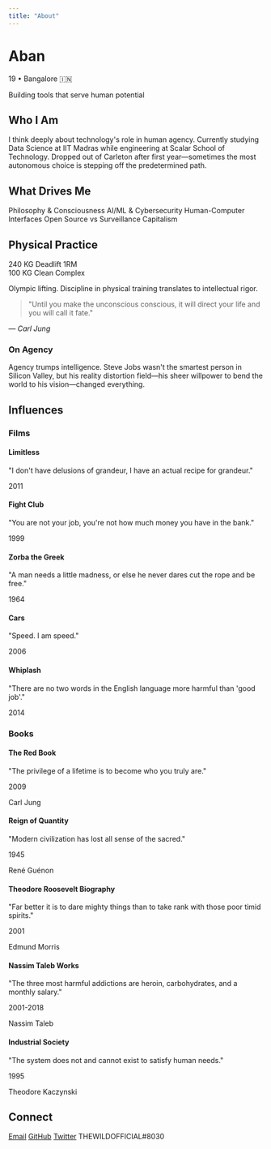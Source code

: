 ```yaml
---
title: "About"
---
```


<div class="about-hero">
<div class="hero-content">
<h1>Aban</h1>
<p class="location-tag">19 • Bangalore 🇮🇳</p>
<p class="tagline">Building tools that serve human potential</p>
</div>
</div>

<div class="about-grid">

<div class="core-section">
<h2>Who I Am</h2>
<p>I think deeply about technology's role in human agency. Currently studying Data Science at IIT Madras while engineering at Scalar School of Technology. Dropped out of Carleton after first year—sometimes the most autonomous choice is stepping off the predetermined path.</p>
</div>

<div class="interests-section">
<h2>What Drives Me</h2>
<div class="interest-pills">
<span class="pill">Philosophy & Consciousness</span>
<span class="pill">AI/ML & Cybersecurity</span>
<span class="pill">Human-Computer Interfaces</span>
<span class="pill">Open Source vs Surveillance Capitalism</span>
</div>
</div>

<div class="physical-section">
<h2>Physical Practice</h2>
<div class="stats-grid">
<div class="stat-card">
<span class="number">240</span>
<span class="label">KG Deadlift 1RM</span>
</div>
<div class="stat-card">
<span class="number">100</span>
<span class="label">KG Clean Complex</span>
</div>
</div>
<p class="practice-note">Olympic lifting. Discipline in physical training translates to intellectual rigor.</p>
</div>

<div class="philosophy-card">
<blockquote>
"Until you make the unconscious conscious, it will direct your life and you will call it fate."
</blockquote>
<cite>— Carl Jung</cite>
</div>

<div class="agency-card">
<h3>On Agency</h3>
<p>Agency trumps intelligence. Steve Jobs wasn't the smartest person in Silicon Valley, but his reality distortion field—his sheer willpower to bend the world to his vision—changed everything.</p>
</div>

</div>

<div class="favorites-section">
<h2>Influences</h2>

<div class="favorites-grid">
<div class="category">
<h3>Films</h3>
<div class="items-grid">
<div class="favorite-card">
<h4>Limitless</h4>
<p class="quote">"I don't have delusions of grandeur, I have an actual recipe for grandeur."</p>
<span class="year">2011</span>
</div>
<div class="favorite-card">
<h4>Fight Club</h4>
<p class="quote">"You are not your job, you're not how much money you have in the bank."</p>
<span class="year">1999</span>
</div>
<div class="favorite-card">
<h4>Zorba the Greek</h4>
<p class="quote">"A man needs a little madness, or else he never dares cut the rope and be free."</p>
<span class="year">1964</span>
</div>
<div class="favorite-card">
<h4>Cars</h4>
<p class="quote">"Speed. I am speed."</p>
<span class="year">2006</span>
</div>
<div class="favorite-card">
<h4>Whiplash</h4>
<p class="quote">"There are no two words in the English language more harmful than 'good job'."</p>
<span class="year">2014</span>
</div>
</div>
</div>

<div class="category">
<h3>Books</h3>
<div class="items-grid">
<div class="favorite-card">
<h4>The Red Book</h4>
<p class="quote">"The privilege of a lifetime is to become who you truly are."</p>
<span class="year">2009</span>
<p class="author">Carl Jung</p>
</div>
<div class="favorite-card">
<h4>Reign of Quantity</h4>
<p class="quote">"Modern civilization has lost all sense of the sacred."</p>
<span class="year">1945</span>
<p class="author">René Guénon</p>
</div>
<div class="favorite-card">
<h4>Theodore Roosevelt Biography</h4>
<p class="quote">"Far better it is to dare mighty things than to take rank with those poor timid spirits."</p>
<span class="year">2001</span>
<p class="author">Edmund Morris</p>
</div>
<div class="favorite-card">
<h4>Nassim Taleb Works</h4>
<p class="quote">"The three most harmful addictions are heroin, carbohydrates, and a monthly salary."</p>
<span class="year">2001-2018</span>
<p class="author">Nassim Taleb</p>
</div>
<div class="favorite-card">
<h4>Industrial Society</h4>
<p class="quote">"The system does not and cannot exist to satisfy human needs."</p>
<span class="year">1995</span>
<p class="author">Theodore Kaczynski</p>
</div>
</div>
</div>
</div>

</div>

<div class="connect-section">
<h2>Connect</h2>
<div class="contact-minimal">
<a href="mailto:abanhasan@tutanota.com" class="contact-link">Email</a>
<a href="https://github.com/thewildofficial" class="contact-link">GitHub</a>
<a href="https://twitter.com/abantheseeker" class="contact-link">Twitter</a>
<span class="contact-link">THEWILDOFFICIAL#8030</span>
</div>
</div>










